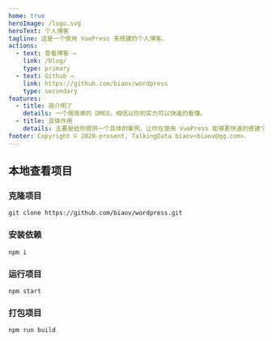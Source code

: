```yaml
---
home: true
heroImage: /logo.svg
heroText: 个人博客
tagline: 这是一个使用 VuePress 来搭建的个人博客。
actions:
  - text: 查看博客 →
    link: /blog/
    type: primary
  - text: Github →
    link: https://github.com/biaov/wordpress
    type: secondary
features:
  - title: 简介明了
    details: 一个很简单的 DMEO，相信以你的实力可以快速的看懂。
  - title: 具体作用
    details: 主要是给你提供一个具体的案例，让你在使用 VuePress 能够更快速的搭建个人博客网站，
footer: Copyright © 2020-present, TalkingData biaov<biaov@qq.com>.
---
```


## 本地查看项目

### 克隆项目

```Basic
git clone https://github.com/biaov/wordpress.git
```

### 安装依赖

```Basic
npm i
```

### 运行项目

```Basic
npm start
```

### 打包项目

```Basic
npm run build
```
